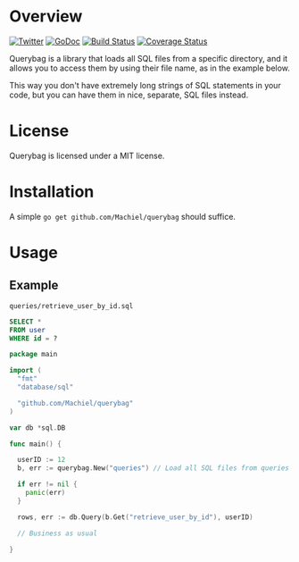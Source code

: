 # Overview
[![Twitter](https://img.shields.io/badge/author-%40MachielMolenaar-blue.svg)](https://twitter.com/MachielMolenaar)
[![GoDoc](https://godoc.org/github.com/Machiel/querybag?status.svg)](https://godoc.org/github.com/Machiel/querybag)
[![Build Status](https://travis-ci.org/Machiel/querybag.svg?branch=master)](https://travis-ci.org/Machiel/querybag)
[![Coverage Status](https://coveralls.io/repos/Machiel/querybag/badge.svg?branch=master&service=github)](https://coveralls.io/github/Machiel/querybag?branch=master)

Querybag is a library that loads all SQL files from a specific directory, and it
allows you to access them by using their file name, as in the example below.

This way you don't have extremely long strings of SQL statements in your code,
but you can have them in nice, separate, SQL files instead.

# License
Querybag is licensed under a MIT license.

# Installation
A simple `go get github.com/Machiel/querybag` should suffice.

# Usage

## Example

`queries/retrieve_user_by_id.sql`

```sql
SELECT *
FROM user
WHERE id = ?
```

```go
package main

import (
  "fmt"
  "database/sql"

  "github.com/Machiel/querybag"
)

var db *sql.DB

func main() {

  userID := 12
  b, err := querybag.New("queries") // Load all SQL files from queries directory

  if err != nil {
    panic(err)
  }

  rows, err := db.Query(b.Get("retrieve_user_by_id"), userID)

  // Business as usual

}
```
